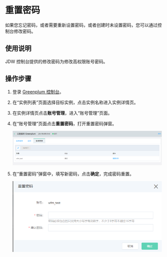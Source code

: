 # 重置密码

如果您忘记密码，或者需要重新设置密码，或者创建时未设置密码，您可以通过控制台修改密码。

## 使用说明

JDW 控制台提供的修改密码为修改高权限账号密码。

## 操作步骤

1. 登录 [Greenplum 控制台](http://jdw-console.jdcloud.com/list)。

2. 在“实例列表”页面选择目标实例，点击实例名称进入实例详情页。

3. 在实例详情页点击**账号管理**，进入“账号管理”页面。

4. 在“账号管理”页面点击**重置密码**，打开重置密码弹窗。

   ![1564651924279](../../../../../image/JCS-for-Greenplum/jdw-008.png)

5. 在“重置密码”弹窗中，填写新密码，点击**确定**，完成密码重置。

   ![1564651994969](../../../../../image/JCS-for-Greenplum/jdw-009.png)

